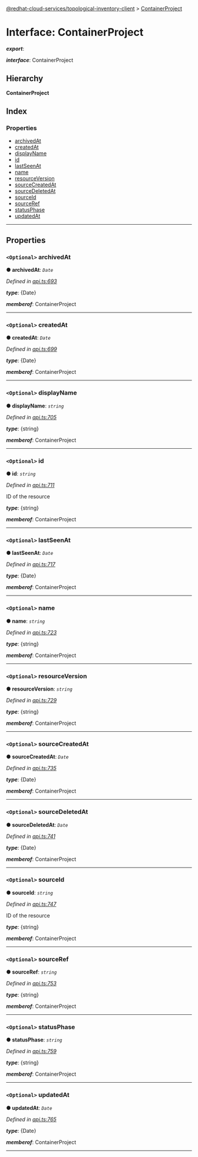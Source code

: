 [@redhat-cloud-services/topological-inventory-client](../README.md) > [ContainerProject](../interfaces/containerproject.md)

# Interface: ContainerProject

*__export__*: 

*__interface__*: ContainerProject

## Hierarchy

**ContainerProject**

## Index

### Properties

* [archivedAt](containerproject.md#archivedat)
* [createdAt](containerproject.md#createdat)
* [displayName](containerproject.md#displayname)
* [id](containerproject.md#id)
* [lastSeenAt](containerproject.md#lastseenat)
* [name](containerproject.md#name)
* [resourceVersion](containerproject.md#resourceversion)
* [sourceCreatedAt](containerproject.md#sourcecreatedat)
* [sourceDeletedAt](containerproject.md#sourcedeletedat)
* [sourceId](containerproject.md#sourceid)
* [sourceRef](containerproject.md#sourceref)
* [statusPhase](containerproject.md#statusphase)
* [updatedAt](containerproject.md#updatedat)

---

## Properties

<a id="archivedat"></a>

### `<Optional>` archivedAt

**● archivedAt**: *`Date`*

*Defined in [api.ts:693](https://github.com/RedHatInsights/javascript-clients/blob/master/packages/topological-inventory/api.ts#L693)*

*__type__*: {Date}

*__memberof__*: ContainerProject

___
<a id="createdat"></a>

### `<Optional>` createdAt

**● createdAt**: *`Date`*

*Defined in [api.ts:699](https://github.com/RedHatInsights/javascript-clients/blob/master/packages/topological-inventory/api.ts#L699)*

*__type__*: {Date}

*__memberof__*: ContainerProject

___
<a id="displayname"></a>

### `<Optional>` displayName

**● displayName**: *`string`*

*Defined in [api.ts:705](https://github.com/RedHatInsights/javascript-clients/blob/master/packages/topological-inventory/api.ts#L705)*

*__type__*: {string}

*__memberof__*: ContainerProject

___
<a id="id"></a>

### `<Optional>` id

**● id**: *`string`*

*Defined in [api.ts:711](https://github.com/RedHatInsights/javascript-clients/blob/master/packages/topological-inventory/api.ts#L711)*

ID of the resource

*__type__*: {string}

*__memberof__*: ContainerProject

___
<a id="lastseenat"></a>

### `<Optional>` lastSeenAt

**● lastSeenAt**: *`Date`*

*Defined in [api.ts:717](https://github.com/RedHatInsights/javascript-clients/blob/master/packages/topological-inventory/api.ts#L717)*

*__type__*: {Date}

*__memberof__*: ContainerProject

___
<a id="name"></a>

### `<Optional>` name

**● name**: *`string`*

*Defined in [api.ts:723](https://github.com/RedHatInsights/javascript-clients/blob/master/packages/topological-inventory/api.ts#L723)*

*__type__*: {string}

*__memberof__*: ContainerProject

___
<a id="resourceversion"></a>

### `<Optional>` resourceVersion

**● resourceVersion**: *`string`*

*Defined in [api.ts:729](https://github.com/RedHatInsights/javascript-clients/blob/master/packages/topological-inventory/api.ts#L729)*

*__type__*: {string}

*__memberof__*: ContainerProject

___
<a id="sourcecreatedat"></a>

### `<Optional>` sourceCreatedAt

**● sourceCreatedAt**: *`Date`*

*Defined in [api.ts:735](https://github.com/RedHatInsights/javascript-clients/blob/master/packages/topological-inventory/api.ts#L735)*

*__type__*: {Date}

*__memberof__*: ContainerProject

___
<a id="sourcedeletedat"></a>

### `<Optional>` sourceDeletedAt

**● sourceDeletedAt**: *`Date`*

*Defined in [api.ts:741](https://github.com/RedHatInsights/javascript-clients/blob/master/packages/topological-inventory/api.ts#L741)*

*__type__*: {Date}

*__memberof__*: ContainerProject

___
<a id="sourceid"></a>

### `<Optional>` sourceId

**● sourceId**: *`string`*

*Defined in [api.ts:747](https://github.com/RedHatInsights/javascript-clients/blob/master/packages/topological-inventory/api.ts#L747)*

ID of the resource

*__type__*: {string}

*__memberof__*: ContainerProject

___
<a id="sourceref"></a>

### `<Optional>` sourceRef

**● sourceRef**: *`string`*

*Defined in [api.ts:753](https://github.com/RedHatInsights/javascript-clients/blob/master/packages/topological-inventory/api.ts#L753)*

*__type__*: {string}

*__memberof__*: ContainerProject

___
<a id="statusphase"></a>

### `<Optional>` statusPhase

**● statusPhase**: *`string`*

*Defined in [api.ts:759](https://github.com/RedHatInsights/javascript-clients/blob/master/packages/topological-inventory/api.ts#L759)*

*__type__*: {string}

*__memberof__*: ContainerProject

___
<a id="updatedat"></a>

### `<Optional>` updatedAt

**● updatedAt**: *`Date`*

*Defined in [api.ts:765](https://github.com/RedHatInsights/javascript-clients/blob/master/packages/topological-inventory/api.ts#L765)*

*__type__*: {Date}

*__memberof__*: ContainerProject

___

